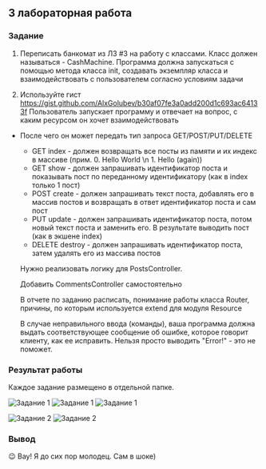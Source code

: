 ## 3 лабораторная работа
### Задание
1. Переписать банкомат из ЛЗ #3 на работу с классами. Класс должен называться - CashMachine. Программа должна 
   запускаться с помощью метода класса init, создавать экземпляр класса и взаимодействовать с пользователем 
   согласно условиям задачи


2. Используйте гист 
   https://gist.github.com/AlxGolubev/b30af07fe3a0add200d1c693ac64133f
   Пользователь запускает программу и отвечает на вопрос, с каким ресурсом он хочет взаимодействовать
  - После чего он может передать тип запроса GET/POST/PUT/DELETE
    - GET index - должен возвращать все посты из памяти и их индекс в массиве (прим. 0. Hello World \n 1. Hello (again))
    - GET show - должен запрашивать идентификатор поста и показывать пост по переданному идентификатору (как 
      в index только 1 пост)
    - POST create - должен запрашивать текст поста, добавлять его в массив постов и возвращать в ответ идентификатор 
      поста и сам пост
    - PUT update - должен запрашивать идентификатор поста, потом новый текст поста и заменить его. В результате 
      выводить пост (как в экшене index)
    - DELETE destroy - должен запрашивать идентификатор поста, затем удалять его из массива постов
      
    Нужно реализовать логику для PostsController. 
    
    Добавить CommentsController самостоятельно
    
    В отчете по заданию расписать, понимание работы класса Router, причины, по которым используется extend для 
    модуля Resource
    
    В случае неправильного ввода (команды), ваша программа должна выдать соответствующее сообщение об ошибке, 
    которое говорит клиенту, как ее исправить. Нельзя просто выводить "Error!" - это не поможет.



### Результат работы
Каждое задание размещено в отдельной папке.

![Задание 1](https://i.ibb.co/zmk2Yr1/2021-04-01-19-49-55.png)
![Задание 1](https://i.ibb.co/x78JpYq/2021-04-01-19-50-50.png)
![Задание 1](https://i.ibb.co/84Br3jP/2021-04-01-19-51-26.png)

![Задание 2](https://i.ibb.co/Q8FD7M5/2021-04-01-20-02-08.png)
![Задание 2](https://i.ibb.co/dQtr47b/2021-04-01-20-04-25.png)

### Вывод
😉 Вау! Я до сих пор молодец. Сам в шоке)